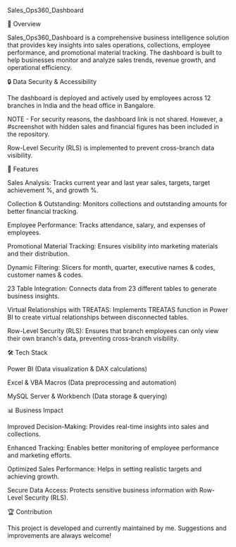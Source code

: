 Sales_Ops360_Dashboard

📌 Overview

Sales_Ops360_Dashboard is a comprehensive business intelligence solution that provides key insights into sales operations, collections, employee performance, and promotional material tracking. 
The dashboard is built to help businesses monitor and analyze sales trends, revenue growth, and operational efficiency.

🔒 Data Security & Accessibility

The dashboard is deployed and actively used by employees across 12 branches in India and the head office in Bangalore.

NOTE - For security reasons, the dashboard link is not shared. However, a #screenshot with hidden sales and financial figures has been included in the repository.

Row-Level Security (RLS) is implemented to prevent cross-branch data visibility.

🚀 Features

Sales Analysis: Tracks current year and last year sales, targets, target achievement %, and growth %.

Collection & Outstanding: Monitors collections and outstanding amounts for better financial tracking.

Employee Performance: Tracks attendance, salary, and expenses of employees.

Promotional Material Tracking: Ensures visibility into marketing materials and their distribution.

Dynamic Filtering: Slicers for month, quarter, executive names & codes, customer names & codes.

23 Table Integration: Connects data from 23 different tables to generate business insights.

Virtual Relationships with TREATAS: Implements TREATAS function in Power BI to create virtual relationships between disconnected tables.

Row-Level Security (RLS): Ensures that branch employees can only view their own branch's data, preventing cross-branch visibility.

🛠️ Tech Stack

Power BI (Data visualization & DAX calculations)

Excel & VBA Macros (Data preprocessing and automation)

MySQL Server & Workbench (Data storage & querying)

📊 Business Impact

Improved Decision-Making: Provides real-time insights into sales and collections.

Enhanced Tracking: Enables better monitoring of employee performance and marketing efforts.

Optimized Sales Performance: Helps in setting realistic targets and achieving growth.

Secure Data Access: Protects sensitive business information with Row-Level Security (RLS).

🏆 Contribution

This project is developed and currently maintained by me. 
Suggestions and improvements are always welcome!

